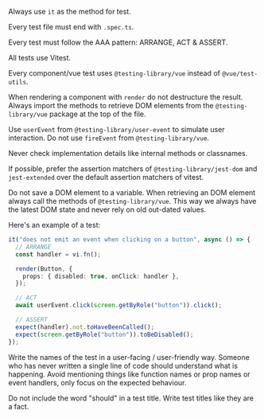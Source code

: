 Always use `it` as the method for test.

Every test file must end with `.spec.ts`.

Every test must follow the AAA pattern: ARRANGE, ACT & ASSERT.

All tests use Vitest.

Every component/vue test uses `@testing-library/vue` instead of `@vue/test-utils`.

When rendering a component with `render` do not destructure the result. Always import
the methods to retrieve DOM elements from the `@testing-library/vue` package
at the top of the file.

Use `userEvent` from `@testing-library/user-event` to simulate user interaction. Do
not use `fireEvent` from `@testing-library/vue`.

Never check implementation details like internal methods or classnames.

If possible, prefer the assertion matchers of `@testing-library/jest-dom` and
`jest-extended` over the default assertion matchers of vitest.

Do not save a DOM element to a variable. When retrieving an DOM element
always call the methods of `@testing-library/vue`. This way we always
have the latest DOM state and never rely on old out-dated values.

Here's an example of a test:

```ts
it("does not emit an event when clicking on a button", async () => {
  // ARRANGE
  const handler = vi.fn();

  render(Button, {
    props: { disabled: true, onClick: handler },
  });

  // ACT
  await userEvent.click(screen.getByRole("button")).click();

  // ASSERT
  expect(handler).not.toHaveBeenCalled();
  expect(screen.getByRole("button")).toBeDisabled();
});
```

Write the names of the test in a user-facing / user-friendly way. Someone
who has never written a single line of code should understand what is
happening. Avoid mentioning things like function names or prop names or
event handlers, only focus on the expected behaviour.

Do not include the word "should" in a test title. Write test titles like
they are a fact.
